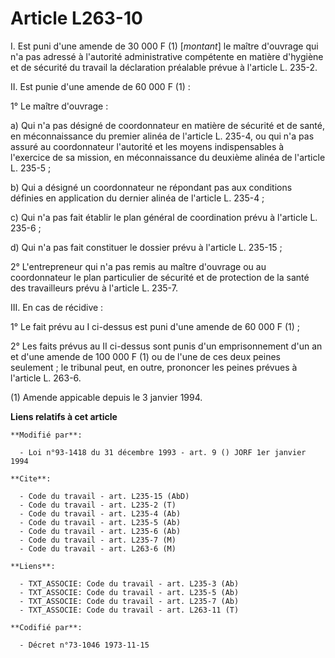 # Article L263-10

I.  Est puni d'une amende de 30 000 F (1) [*montant*] le maître d'ouvrage qui n'a pas adressé à l'autorité administrative
compétente en matière d'hygiène et de sécurité du travail la déclaration préalable prévue à l'article L. 235-2.

II.  Est punie d'une amende de 60 000 F (1) :

1° Le maître d'ouvrage :

a) Qui n'a pas désigné de coordonnateur en matière de sécurité et de santé, en méconnaissance du premier alinéa de l'article
L. 235-4, ou qui n'a pas assuré au coordonnateur l'autorité et les moyens indispensables à l'exercice de sa mission, en
méconnaissance du deuxième alinéa de l'article L. 235-5 ;

b) Qui a désigné un coordonnateur ne répondant pas aux conditions définies en application du dernier alinéa de l'article L.
235-4 ;

c) Qui n'a pas fait établir le plan général de coordination prévu à l'article L. 235-6 ;

d) Qui n'a pas fait constituer le dossier prévu à l'article L. 235-15 ;

2° L'entrepreneur qui n'a pas remis au maître d'ouvrage ou au coordonnateur le plan particulier de sécurité et de protection
de la santé des travailleurs prévu à l'article L. 235-7.

III.  En cas de récidive :

1° Le fait prévu au I ci-dessus est puni d'une amende de 60 000 F (1) ;

2° Les faits prévus au II ci-dessus sont punis d'un emprisonnement d'un an et d'une amende de 100 000 F (1) ou de l'une de
ces deux peines seulement ; le tribunal peut, en outre, prononcer les peines prévues à l'article L. 263-6.

(1) Amende appicable depuis le 3 janvier 1994.

**Liens relatifs à cet article**

	**Modifié par**:

	  - Loi n°93-1418 du 31 décembre 1993 - art. 9 () JORF 1er janvier 1994

	**Cite**:

	  - Code du travail - art. L235-15 (AbD)
	  - Code du travail - art. L235-2 (T)
	  - Code du travail - art. L235-4 (Ab)
	  - Code du travail - art. L235-5 (Ab)
	  - Code du travail - art. L235-6 (Ab)
	  - Code du travail - art. L235-7 (M)
	  - Code du travail - art. L263-6 (M)

	**Liens**:

	  - TXT_ASSOCIE: Code du travail - art. L235-3 (Ab)
	  - TXT_ASSOCIE: Code du travail - art. L235-5 (Ab)
	  - TXT_ASSOCIE: Code du travail - art. L235-7 (Ab)
	  - TXT_ASSOCIE: Code du travail - art. L263-11 (T)

	**Codifié par**:

	  - Décret n°73-1046 1973-11-15
